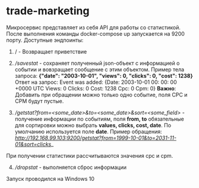 # trade-marketing

Микросервис представляет из себя API для работы со статистикой. 
После выполнения команды docker-compose up запускается на 9200 порту.
Доступные эндпоинты:

1) / - Возвращает приветствие 

2) _/savestat_ - сохраняет полученный json-объект с информацией о событии и вовзращает сообщение с этим объектом.
  Пример тела запроса:
  **{"date": "2003-10-01",
     "views": 0, 
     "clicks": 0, 
     "cost": 1238}**
  Ответ на запрос: Event was added: {Date: 2003-10-01 00: 00: 00 +0000 UTC Views: 0 Clicks: 0 Cost: 1238 Cpc: 0 Cpm: 0}
  __Важно__: Добавить при обращении можно только одно событие, поля CPC и CPM будут пустые.

3) _/getstat?from=<some_date>&to=<some_date>&sort=<some_field>_ - получение информации по событиям, поля **from,  to** обязательные
для сортировки можно выбрать **values, clicks, cost, date**. По умолчанию используется поле **date**. Пример обращения:
_http://192.168.99.103:9200/getstat?from=1999-10-01&to=2031-11-01&sort=clicks__

При получении статистики рассчитываются значения cpc и cpm.

4) _/dropstat_ - выполняется сброс информации

Запуск проводился на Windows 10
